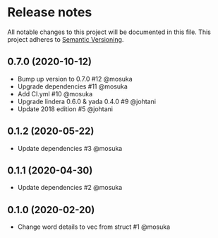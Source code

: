 # Release notes
All notable changes to this project will be documented in this file.
This project adheres to [Semantic Versioning](http://semver.org/).

## 0.7.0 (2020-10-12)
- Bump up version to 0.7.0 #12 @mosuka 
- Upgrade dependencies #11 @mosuka 
- Add CI.yml #10 @mosuka
- Upgrade lindera 0.6.0 & yada 0.4.0 #9 @johtani
- Update 2018 edition #5 @johtani 

## 0.1.2 (2020-05-22)
- Update dependencies #3 @mosuka

## 0.1.1 (2020-04-30)
- Update dependencies #2 @mosuka

## 0.1.0 (2020-02-20)
- Change word details to vec from struct #1 @mosuka
